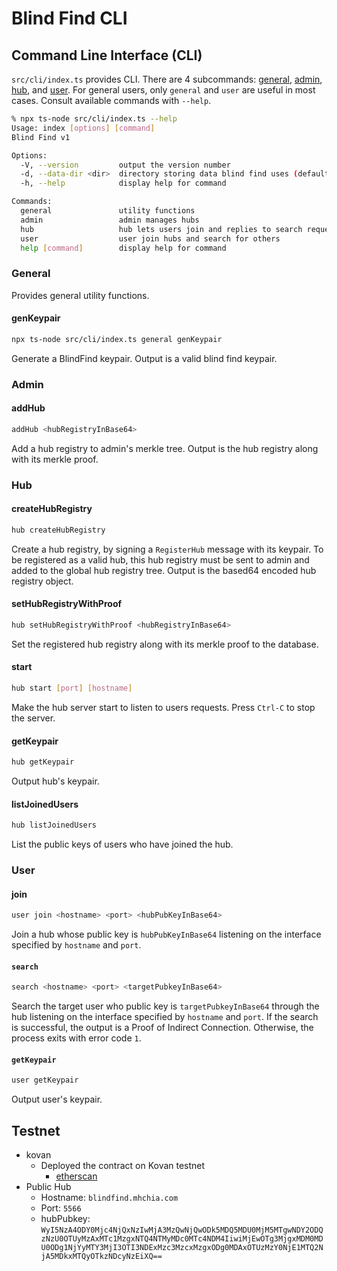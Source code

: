 # Blind Find CLI

## Command Line Interface (CLI)

`src/cli/index.ts` provides CLI. There are 4 subcommands: [general](#General), [admin](#Admin), [hub](#Hub), and [user](#User). For general users, only `general` and `user` are useful in most cases. Consult available commands with `--help`.

```bash
% npx ts-node src/cli/index.ts --help
Usage: index [options] [command]
Blind Find v1

Options:
  -V, --version         output the version number
  -d, --data-dir <dir>  directory storing data blind find uses (default: "~/.blind_find")
  -h, --help            display help for command

Commands:
  general               utility functions
  admin                 admin manages hubs
  hub                   hub lets users join and replies to search requests
  user                  user join hubs and search for others
  help [command]        display help for command
```

### General

Provides general utility functions.

#### genKeypair

```bash
npx ts-node src/cli/index.ts general genKeypair
```

Generate a BlindFind keypair. Output is a valid blind find keypair.

<!-- 
**Example**
```bash
$ npx ts-node src/cli/index.ts general genKeypair
{
        "privKey": "privKey",
        "pubKey": [
                "pubKeyXCoordinate",
                "pubKeyYCoordinate"
        ],
        "pubKeyInBase64": "pubKeyInBase64"
}
``` -->

### Admin

#### addHub

```bash
addHub <hubRegistryInBase64>
```

Add a hub registry to admin's merkle tree. Output is the hub registry along with its merkle proof.


### Hub

#### createHubRegistry

```bash
hub createHubRegistry
```

Create a hub registry, by signing a `RegisterHub` message with its keypair. To be registered as a valid hub, this hub registry must be sent to admin and added to the global hub registry tree. Output is the based64 encoded hub registry object.

#### setHubRegistryWithProof

```bash
hub setHubRegistryWithProof <hubRegistryInBase64>
```

Set the registered hub registry along with its merkle proof to the database.

#### start

```bash
hub start [port] [hostname]
```

Make the hub server start to listen to users requests. Press `Ctrl-C` to stop the server.


#### getKeypair

```bash
hub getKeypair
```

Output hub's keypair.


#### listJoinedUsers

```bash
hub listJoinedUsers
```

List the public keys of users who have joined the hub.


### User
#### join

```bash
user join <hostname> <port> <hubPubKeyInBase64>
```
Join a hub whose public key is `hubPubKeyInBase64` listening on the interface specified by `hostname` and `port`.


#### `search`

```bash
search <hostname> <port> <targetPubkeyInBase64>
```

Search the target user who public key is `targetPubkeyInBase64` through the hub listening on the interface specified by `hostname` and `port`. If the search is successful, the output is a Proof of Indirect Connection. Otherwise, the process exits with error code `1`.

#### `getKeypair`

```bash
user getKeypair
```

Output user's keypair.
        

## Testnet
- kovan
    - Deployed the contract on Kovan testnet
        - [etherscan](https://kovan.etherscan.io/address/0xe57881d655309c9a20f469a95564beaeb93ce73a#code)
- Public Hub
    - Hostname: `blindfind.mhchia.com`
    - Port: `5566`
    - hubPubkey: `WyI5NzA4ODY0Mjc4NjQxNzIwMjA3MzQwNjQwODk5MDQ5MDU0MjM5MTgwNDY2ODQzNzU0OTUyMzAxMTc1MzgxNTQ4NTMyMDc0MTc4NDM4IiwiMjEwOTg3MjgxMDM0MDU0ODg1NjYyMTY3MjI3OTI3NDExMzc3MzcxMzgxODg0MDAxOTUzMzY0NjE1MTQ2NjA5MDkxMTQyOTkzNDcyNzEiXQ==`

